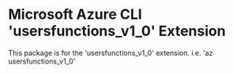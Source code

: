 Microsoft Azure CLI 'usersfunctions_v1_0' Extension
==========================================

This package is for the 'usersfunctions_v1_0' extension.
i.e. 'az usersfunctions_v1_0'
